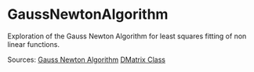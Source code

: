 # GaussNewtonAlgorithm
Exploration of the Gauss Newton Algorithm for least squares fitting of non linear functions.

Sources:
[Gauss Newton Algorithm](https://en.wikipedia.org/wiki/Gauss%E2%80%93Newton_algorithm)
[DMatrix Class](https://codereview.stackexchange.com/questions/230515/matrix-class-in-c)
